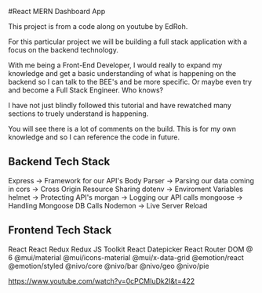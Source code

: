 #React MERN Dashboard App

This project is from a code along on youtube by EdRoh.

For this particular project we will be building a full stack application with a focus on the backend technology.

With me being a Front-End Developer, I would really to expand my knowledge and get a basic understanding of what is happening on the backend so I can talk to the BEE's and be more specific. Or maybe even try and become a Full Stack Engineer. Who knows?

I have not just blindly followed this tutorial and have rewatched many sections to truely understand is happening. 

You will see there is a lot of comments on the build. This is for my own knowledge and so I can reference the code in future.

## Backend Tech Stack
Express -> Framework for our API's
Body Parser -> Parsing our data coming in
cors -> Cross Origin Resource Sharing
dotenv -> Enviroment Variables
helmet -> Protecting API's
morgan -> Logging our API calls
mongoose -> Handling Mongoose DB Calls
Nodemon -> Live Server Reload

## Frontend Tech Stack
React
React Redux
Redux JS Toolkit
React Datepicker
React Router DOM @ 6
@mui/material
@mui/icons-material
@mui/x-data-grid
@emotion/react
@emotion/styled
@nivo/core
@nivo/bar
@nivo/geo
@nivo/pie

https://www.youtube.com/watch?v=0cPCMIuDk2I&t=422